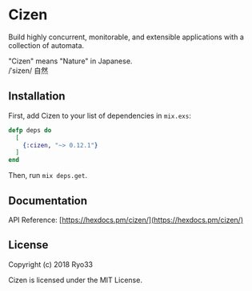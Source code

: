 # Cizen

Build highly concurrent, monitorable, and extensible applications
with a collection of automata.

"Cizen" means "Nature" in Japanese.<br />
/&#712;sizen/ 自然

## Installation

First, add Cizen to your list of dependencies in `mix.exs`:

```elixir
defp deps do
  [
    {:cizen, "~> 0.12.1"}
  ]
end
```

Then, run `mix deps.get`.

## Documentation

API Reference: [https://hexdocs.pm/cizen/](https://hexdocs.pm/cizen/)

## License

Copyright (c) 2018 Ryo33

Cizen is licensed under the MIT License.

